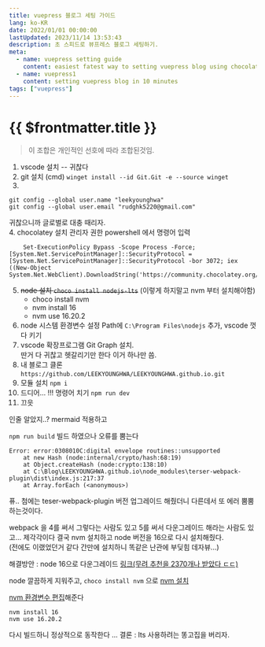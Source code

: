 ```yaml
---
title: vuepress 블로그 세팅 가이드
lang: ko-KR
date: 2022/01/01 00:00:00
lastUpdated: 2023/11/14 13:53:43
description: 초 스피드로 뷰프레스 블로그 세팅하기.
meta:
  - name: vuepress setting guide
    content: easiest fatest way to setting vuepress blog using chocolatey, vsCode
  - name: vuepress1
    content: setting vuepress blog in 10 minutes
tags: ["vuepress"]
---
```


# {{ $frontmatter.title }}

> 이 조합은 개인적인 선호에 따라 조합된것임.

1. vscode 설치 -- 귀찮다
2. git 설치 (cmd)
   `winget install --id Git.Git -e --source winget`
3.

```
git config --global user.name "leekyounghwa"
git config --global user.email "rudghk5220@gmail.com"
```

귀찮으니까 글로벌로 대충 때리자.  
4. chocolatey 설치
관리자 권한 powershell 에서 명령어 입력

```
    Set-ExecutionPolicy Bypass -Scope Process -Force; [System.Net.ServicePointManager]::SecurityProtocol = [System.Net.ServicePointManager]::SecurityProtocol -bor 3072; iex ((New-Object System.Net.WebClient).DownloadString('https://community.chocolatey.org/install.ps1'))
```

5. ~~node 설치 `choco install nodejs-lts`~~ (이렇게 하지말고 nvm 부터 설치해야함)
   - choco install nvm
   - nvm install 16
   - nvm use 16.20.2
6. node 시스템 환경변수 설정 Path에 `C:\Program Files\nodejs` 추가, vscode 껏다 키기
7. vscode 확장프로그램 Git Graph 설치.  
   딴거 다 귀찮고 헷갈리기만 한다 이거 하나만 씀.
8. 내 블로그 클론 `https://github.com/LEEKYOUNGHWA/LEEKYOUNGHWA.github.io.git`
9. 모듈 설치 `npm i`
10. 드디어... !!! 명령어 치기 `npm run dev`
11. 끄읏

인줄 알았지..? mermaid 적용하고

`npm run build` 빌드 하였으나 오류를 뿜는다

```
Error: error:0308010C:digital envelope routines::unsupported
    at new Hash (node:internal/crypto/hash:68:19)
    at Object.createHash (node:crypto:138:10)
    at C:\Blog\LEEKYOUNGHWA.github.io\node_modules\terser-webpack-plugin\dist\index.js:217:37
    at Array.forEach (<anonymous>)
```

퓨.. 첨에는 teser-webpack-plugin 버전 업그레이드 해줬더니 다른데서 또 에러 뿜뿜 하는것이다.

webpack 을 4를 써서 그렇다는 사람도 있고 5를 써서 다운그레이드 해라는 사람도 있고... 제각각이다
결국 nvm 설치하고 node 버전을 16으로 다시 설치해줬다.  
(전에도 이랬었던거 같다 간만에 설치하니 똑같은 난관에 부딪힘 데자뷰...)

해결방안 : node 16으로 다운그레이드
[링크(무려 추천을 2370개나 받았다 ㄷㄷ)](https://stackoverflow.com/a/69699772/10222566)

node 깔끔하게 지워주고, `choco install nvm` 으로 [nvm 설치](https://velog.io/@sudev/nvm-%EC%84%A4%EC%B9%98-for-Windows-Node.js-%EC%A0%9C%EA%B1%B0)

[nvm 환경변수 편집](https://developerchaser.tistory.com/11)해준다

```
nvm install 16
nvm use 16.20.2
```

다시 빌드하니 정상적으로 동작한다 ... 결론 : lts 사용하려는 똥고집을 버리자.
<!--stackedit_data:
eyJoaXN0b3J5IjpbNTE2MTU5MzMwXX0=
-->